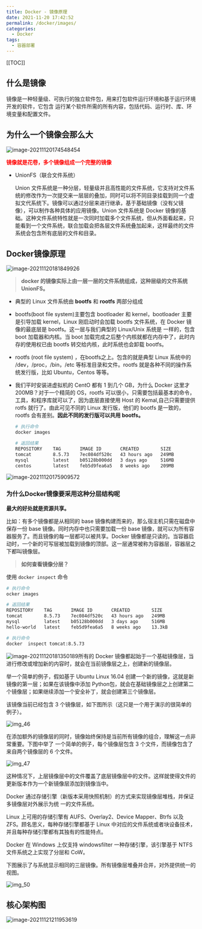```yaml
---
title: Docker - 镜像原理
date: 2021-11-20 17:42:52
permalink: /docker/images/
categories:
  - Docker
tags: 
  - 容器部署
---
```


[[TOC]]




## 什么是镜像

镜像是一种轻量级、可执行的独立软件包，用来打包软件运行环境和基于运行环境开发的软件，它包含 运行某个软件所需的所有内容，包括代码、运行时、库、环境变量和配置文件。

## 为什么一个镜像会那么大

![image-20211120174548454](https://gcore.jsdelivr.net/gh/Kele-Bingtang/static/img/Docker/20211120174555.png)

<Strong style="color:red">镜像就是花卷，多个镜像组成一个完整的镜像</Strong>

- UnionFS（联合文件系统）

    Union 文件系统是一种分层，轻量级并且高性能的文件系统，它支持对文件系统的修改作为一次提交来一层层的叠加，同时可以将不同目录挂载到同一个虚拟文代系统下。镜像可以通过分层来进行继承，基于基础镜像（没有父镜像），可以制作各种具体的应用镜像。Union 文件系统是 Docker 镜像的基础。这种文件系统特性就是一次同时加载多个文件系统，但从外面看起来，只能看到一个文件系统，联合加载会把各层文件系统叠加起来，这样最终的文件系统会包含所有底层的文件和目录。

## Docker镜像原理

![image-20211120181849926](https://gcore.jsdelivr.net/gh/Kele-Bingtang/static/img/Docker/20211120181850.png)

> **docker 的镜像实际上由一层一层的文件系统组成，这种层级的文件系统 UnionFS。**

- 典型的 Linux 文件系统由 **bootfs** 和 **rootfs** 两部分组成

- bootfs(boot file system)主要包含 bootloader 和 kernel，bootloader 主要是引导加载 kernel，Linux 刚启动时会加载 bootfs 文件系统，在 Docker 镜像的最底层是 bootfs。这一层与我们典型的 Linux/Unix 系统是 一样的，包含 boot 加载器和内核。当 boot 加载完成之后整个内核就都在内存中了，此时内存的使用权已由 bootfs 转交给内核，此时系统也会卸载 bootfs。

- rootfs (root file system) ，在bootfs之上。包含的就是典型 Linux 系统中的 /dev，/proc，/bin，/etc 等标准目录和文件。rootfs 就是各种不同的操作系统发行版，比如 Ubuntu，Centos 等等。

- 我们平时安装进虚拟机的 CentO 都有 1 到几个 GB，为什么 Docker 这里才 200MB？对于一个精简的 OS，rootfs 可以很小，只需要包括最基本的命令，工具，和程序库就可以了，因为底层直接使用 Host 的 Kemal,自己只需要提供 rotfs 就行了。由此可见不同的 Linux 发行版，他们的 bootfs 是一致的，rootfs 会有差别。**因此不同的发行版可以共用 bootfs。**

    ```sh {8}
    # 执行命令
    docker images
    
    # 返回结果
    REPOSITORY    TAG       IMAGE ID       CREATED        SIZE
    tomcat        8.5.73    7ec084df520c   43 hours ago   249MB
    mysql         latest    b05128b000dd   3 days ago     516MB
    centos        latest    feb5d9fea6a5   8 weeks ago    209MB
    ```

    

![image-20211120175909572](https://gcore.jsdelivr.net/gh/Kele-Bingtang/static/img/Docker/20211120175911.png)



### 为什么Docker镜像要采用这种分层结构呢

**最大的好处就是资源共享。**

比如：有多个镜像都是从相同的 base 镜像构建而来的，那么宿主机只需在磁盘中保存一份 base 镜像。同时内存中也只需要加载一份 base 镜像，就可以为所有容器服务了。而且镜像的每一层都可以被共享。Docker 镜像都是只读的。当容器启动时，一个新的可写层被加载到镜像的顶部。这一层通常被称为容器层，容器层之下都叫镜像层。

> **如何查看镜像分层？**

使用 `docker inspect` 命令

```sh
# 执行命令
ocker images

# 返回结果
REPOSITORY    TAG       IMAGE ID       CREATED        SIZE
tomcat        8.5.73    7ec084df520c   43 hours ago   249MB
mysql         latest    b05128b000dd   3 days ago     516MB
hello-world   latest    feb5d9fea6a5   8 weeks ago    13.3kB

# 执行命令
docker  inspect tomcat:8.5.73
```

![image-20211120181350189](https://gcore.jsdelivr.net/gh/Kele-Bingtang/static/img/Docker/20211120181351.png)所有的 Docker 镜像都起始于一个基础镜像层，当进行修改或增加新的内容时，就会在当前镜像层之上，创建新的镜像层。

举一个简单的例子，假如基于 Ubuntu Linux 16.04 创建一个新的镜像，这就是新镜像的第一层；如果在该镜像中添加 Python包，就会在基础镜像层之上创建第二个镜像层；如果继续添加一个安全补丁，就会创建第三个镜像层。

该镜像当前已经包含 3 个镜像层，如下图所示（这只是一个用于演示的很简单的例子）。

![img_46](https://gcore.jsdelivr.net/gh/Kele-Bingtang/static/img/Docker/20211120181415.png)

在添加额外的镜像层的同时，镜像始终保持是当前所有镜像的组合，理解这一点非常重要。下图中举了 一个简单的例子，每个镜像层包含 3 个文件，而镜像包含了来自两个镜像层的 6 个文件。

![img_47](https://gcore.jsdelivr.net/gh/Kele-Bingtang/static/img/Docker/20211120181439.png)

这种情况下，上层镜像层中的文件覆盖了底层镜像层中的文件。这样就使得文件的更新版本作为一个新镜像层添加到镜像当中。

Docker 通过存储引擎（新版本采用快照机制）的方式来实现镜像层堆栈，并保证多镜像层对外展示为统 一的文件系统。

Linux 上可用的存储引擎有 AUFS、Overlay2、Device Mapper、Btrfs 以及 ZFS。顾名思义，每种存储引擎都基于 Linux 中对应的文件系统或者块设备技术，并且每种存储引擎都有其独有的性能特点。

Docker 在 Windows 上仅支持 windowsfilter 一种存储引擎，该引擎基于 NTFS 文件系统之上实现了分层和 CoW。

下图展示了与系统显示相同的三层镜像。所有镜像层堆叠并合并，对外提供统一的视图。

![img_50](https://gcore.jsdelivr.net/gh/Kele-Bingtang/static/img/Docker/20211120181453.png)



## 核心架构图

![image-20211121211953619](https://gcore.jsdelivr.net/gh/Kele-Bingtang/static/img/Docker/20211121211955.png)

